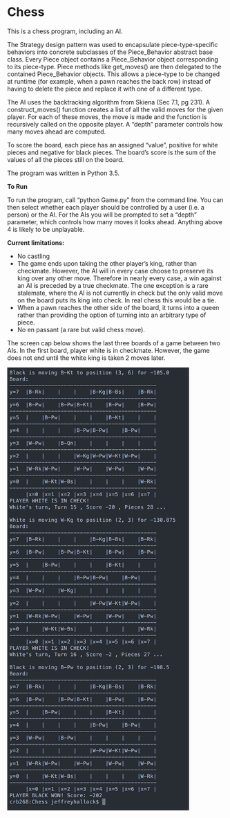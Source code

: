 # Chess

This is a chess program, including an AI.

The Strategy design pattern was used to encapsulate piece-type-specific behaviors into concrete subclasses of the Piece_Behavior abstract base class. Every Piece object contains a Piece_Behavior object corresponding to its piece-type. Piece methods like get_moves() are then delegated to the contained Piece_Behavior objects. This allows a piece-type to be changed at runtime (for example, when a pawn reaches the back row) instead of having to delete the piece and replace it with one of a different type.

The AI uses the backtracking algorithm from Skiena (Sec 7.1, pg 231). A construct_moves() function creates a list of all the valid moves for the given player. For each of these moves, the move is made and the function is recursively called on the opposite player. A “depth” parameter controls how many moves ahead are computed.

To score the board, each piece has an assigned “value”, positive for white pieces and negative for black pieces. The board’s score is the sum of the values of all the pieces still on the board.

The program was written in Python 3.5.

**To Run**

To run the program, call “python Game.py” from the command line. You can then select whether each player should be controlled by a user (i.e. a person) or the AI. For the AIs you will be prompted to set a “depth” parameter, which controls how many moves it looks ahead. Anything above 4 is likely to be unplayable.



**Current limitations:**
- No castling
- The game ends upon taking the other player’s king, rather than checkmate. However, the AI will in every case choose to preserve its king over any other move. Therefore in nearly every case, a win against an AI is preceded by a true checkmate. The one exception is a rare stalemate, where the AI is not currently in check but the only valid move on the board puts its king into check. In real chess this would be a tie.
- When a pawn reaches the other side of the board, it turns into a queen rather than providing the option of turning into an arbitrary type of piece.
- No en passant (a rare but valid chess move).


The screen cap below shows the last three boards of a game between two AIs. In the first board, player white is in checkmate. However, the game does not end until the white king is taken 2 moves later.

![Screenshot](figures/Screenshot.png)